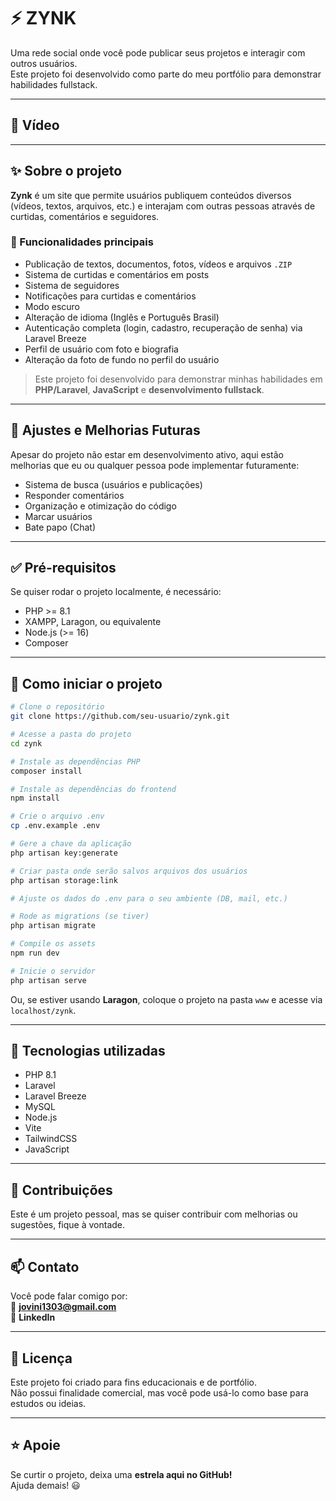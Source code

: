 # ⚡ ZYNK
Uma rede social onde você pode publicar seus projetos e interagir com outros usuários.  
Este projeto foi desenvolvido como parte do meu portfólio para demonstrar habilidades fullstack.

---

## 🎥 Vídeo

---

## ✨ Sobre o projeto
**Zynk** é um site que permite usuários publiquem conteúdos diversos (vídeos, textos, arquivos, etc.) e interajam com outras pessoas através de curtidas, comentários e seguidores.

### 🧩 Funcionalidades principais
- Publicação de textos, documentos, fotos, vídeos e arquivos `.ZIP`  
- Sistema de curtidas e comentários em posts  
- Sistema de seguidores  
- Notificações para curtidas e comentários  
- Modo escuro  
- Alteração de idioma (Inglês e Português Brasil)  
- Autenticação completa (login, cadastro, recuperação de senha) via Laravel Breeze  
- Perfil de usuário com foto e biografia  
- Alteração da foto de fundo no perfil do usuário  

> Este projeto foi desenvolvido para demonstrar minhas habilidades em **PHP/Laravel**, **JavaScript** e **desenvolvimento fullstack**.

---

## 🚧 Ajustes e Melhorias Futuras
Apesar do projeto não estar em desenvolvimento ativo, aqui estão melhorias que eu ou qualquer pessoa pode implementar futuramente:
- Sistema de busca (usuários e publicações)  
- Responder comentários  
- Organização e otimização do código  
- Marcar usuários  
- Bate papo (Chat)  

---

## ✅ Pré-requisitos
Se quiser rodar o projeto localmente, é necessário:  
- PHP >= 8.1  
- XAMPP, Laragon, ou equivalente  
- Node.js (>= 16)  
- Composer  

---

## 🚀 Como iniciar o projeto

```bash
# Clone o repositório
git clone https://github.com/seu-usuario/zynk.git

# Acesse a pasta do projeto
cd zynk

# Instale as dependências PHP
composer install

# Instale as dependências do frontend
npm install

# Crie o arquivo .env
cp .env.example .env

# Gere a chave da aplicação
php artisan key:generate

# Criar pasta onde serão salvos arquivos dos usuários
php artisan storage:link

# Ajuste os dados do .env para o seu ambiente (DB, mail, etc.)

# Rode as migrations (se tiver)
php artisan migrate

# Compile os assets
npm run dev

# Inicie o servidor
php artisan serve
```

Ou, se estiver usando **Laragon**, coloque o projeto na pasta `www` e acesse via `localhost/zynk`.

---

## 🧠 Tecnologias utilizadas
- PHP 8.1  
- Laravel  
- Laravel Breeze  
- MySQL  
- Node.js  
- Vite  
- TailwindCSS  
- JavaScript  

---

## 🤝 Contribuições
Este é um projeto pessoal, mas se quiser contribuir com melhorias ou sugestões, fique à vontade.

---

## 📫 Contato
Você pode falar comigo por:  
📧 **jovini1303@gmail.com**  
🔗 **LinkedIn**  

---

## 📄 Licença
Este projeto foi criado para fins educacionais e de portfólio.  
Não possui finalidade comercial, mas você pode usá-lo como base para estudos ou ideias.

---

## ⭐ Apoie
Se curtir o projeto, deixa uma **estrela aqui no GitHub!**  
Ajuda demais! 😃
